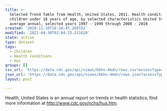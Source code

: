 ```yaml
---
title: >-
  Selected Trend Table from Health, United States, 2011. Health conditions among
  children under 18 years of age, by selected characteristics United States,
  average annual, selected years 1997 - 1999 through 2008 - 2010
created: '2020-11-10T16:18:45.265552'
modified: '2021-04-30T02:04:25.531620'
state: active
type: dataset
tags:
  - Children
  - Health Conditions
  - Hus
groups: []
csv_url: 'https://data.cdc.gov/api/views/bbhn-4mdn/rows.csv?accessType=DOWNLOAD'
json_url: 'https://data.cdc.gov/api/views/bbhn-4mdn/rows.json?accessType=DOWNLOAD'
layout: post

---
```

Health, United States is an annual report on trends in health statistics, find more information at http://www.cdc.gov/nchs/hus.htm.
